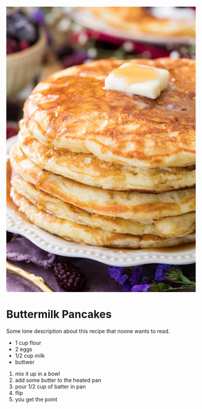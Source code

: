![Fluffy Buttermilk Pancakes](img/pancake.jpg)

# Buttermilk Pancakes

Some lone description about this recipe that noone wants to read.

- 1 cup flour
- 2 eggs
- 1/2 cup milk
- buttwer

1. mix it up in a bowl
2. add some butter to the heated pan
3. pour 1/2 cup of batter in pan
4. flip
5. you get the point